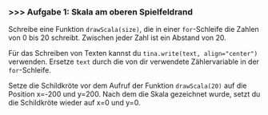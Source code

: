 ### >>> Aufgabe 1: Skala am oberen Spielfeldrand

Schreibe eine Funktion ```drawScala(size)```, die in einer ```for```-Schleife die Zahlen 
von 0 bis 20 schreibt. Zwischen jeder Zahl ist ein Abstand von 20.

Für das Schreiben von Texten kannst du ```tina.write(text, align="center")``` verwenden. 
Ersetze ```text``` durch die von dir verwendete Zählervariable in der ```for```-Schleife.

Setze die Schildkröte vor dem Aufruf der Funktion ```drawScala(20)``` auf die 
Position x=-200 und y=200. Nach dem die Skala gezeichnet wurde, setzt du die 
Schildkröte wieder auf x=0 und y=0.